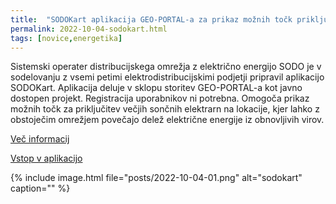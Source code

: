 ```yaml
---
title:  "SODOKart aplikacija GEO-PORTAL-a za prikaz možnih točk priključitve večjih sončnih elektrarn"
permalink: 2022-10-04-sodokart.html
tags: [novice,energetika]
---
```


Sistemski operater distribucijskega omrežja z električno energijo SODO je v sodelovanju z vsemi petimi elektrodistribucijskimi podjetji pripravil aplikacijo SODOKart.
Aplikacija deluje v sklopu storitev GEO-PORTAL-a kot javno dostopen projekt. Registracija uporabnikov ni potrebna.
Omogoča prikaz možnih točk za priključitev večjih sončnih elektrarn na lokacije, kjer lahko z obstoječim omrežjem povečajo delež električne energije iz obnovljivih virov.

[Več informacij](https://sodo.si/sl/o-omrezju/sodokart)

[Vstop v aplikacijo](https://sodokart.sodo.si)

{% include image.html file="posts/2022-10-04-01.png" alt="sodokart" caption="" %}


